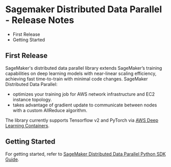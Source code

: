 # Sagemaker Distributed Data Parallel - Release Notes

- First Release
- Getting Started

## First Release
SageMaker's distributed data parallel library extends SageMaker’s training
capabilities on deep learning models with near-linear scaling efficiency,
achieving fast time-to-train with minimal code changes.
SageMaker Distributed Data Parallel:

- optimizes your training job for AWS network infrastructure and EC2 instance topology.
- takes advantage of gradient update to communicate between nodes with a custom AllReduce algorithm.

The library currently supports Tensorflow v2 and PyTorch via [AWS Deep Learning Containers](https://aws.amazon.com/machine-learning/containers/).  

## Getting Started
For getting started, refer to [SageMaker Distributed Data Parallel Python SDK Guide](https://docs.aws.amazon.com/sagemaker/latest/dg/data-parallel-use-api.html#data-parallel-use-python-skd-api).
